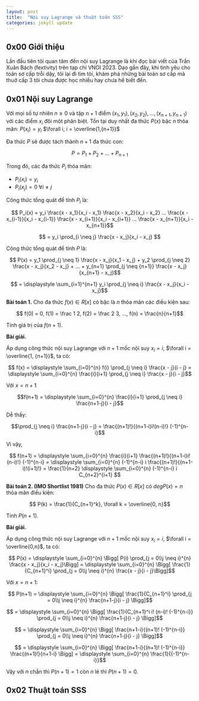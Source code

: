 ```yaml
---
layout: post
title:  "Nội suy Lagrange và thuật toán SSS"
categories: jekyll update
---
```


## 0x00 Giới thiệu 

Lần đầu tiên tôi quan tâm đến nội suy Lagrange là khi đọc bài viết của Trần Xuân Bách (fextivity) trên tạp chí VNOI 2023. Dạo gần đây, khi tình yêu cho toán sơ cấp trỗi dậy, tôi lại đi tìm tòi, khám phá những bài toán sơ cấp mà thuở cấp 3 tôi chưa được học nhiều hay chưa hề biết đến. 

## 0x01 Nội suy Lagrange 

Với mọi số tự nhiên $n \geq 0$ và tập $n + 1$ điểm $(x_1,y_1), (x_2,y_2), ..., (x_{n+1}, y_{n+1})$ với các điểm $x_i$ đôi một phân biệt. Tồn tại duy nhất đa thức $P(x)$ bậc $n$ thỏa mãn: $P(x_i) = y_i$ $\forall i, i = \overline{1,{n+1}}$ 

Đa thức $P$ sẽ được tách thành $n + 1$ đa thức con: 

$$ P = P_1 + P_2 + ... + P_{n+1} $$

Trong đó, các đa thức $P_i$ thỏa mãn: 
- $P_i(x_i) = y_i$
- $P_i(x_j) = 0$ $\forall i \neq j$

Công thức tổng quát để tính $P_i$ là: 

$$ P_i(x) = y_i \frac{x - x_1}{x_i - x_1} \frac{x - x_2}{x_i - x_2} ... \frac{x - x_{i-1}}{x_i - x_{i-1}} \frac{x - x_{i+1}}{x_i - x_{i+1}} ... \frac{x - x_{n+1}}{x_i - x_{n+1}}$$

$$ = y_i \prod_{i \neq j} \frac{x - x_j}{x_i - x_j} $$

Công thức tổng quát để tính $P$ là: 

$$ P(x) = y_1 \prod_{j \neq 1} \frac{x - x_j}{x_1 - x_j} + y_2 \prod_{j \neq 2} \frac{x - x_j}{x_2 - x_j} + ... + y_{n+1} \prod_{j \neq {n+1}} \frac{x - x_j}{x_{n+1} - x_j}$$

$$ = \displaystyle \sum_{i=1}^{n+1} y_i \prod_{j \neq i} \frac{x - x_j}{x_i - x_j}$$

**Bài toán 1.** Cho đa thức $f(x) \in R[x]$ có bậc là $n$ thỏa mãn các điều kiện sau: 

$$ f(0) = 0, f(1) = \frac 1 2, f(2) = \frac 2 3, ..., f(n) = \frac{n}{n+1}$$

Tính giá trị của $f(n+1)$.

**Bài giải.** 

Áp dụng công thức nội suy Lagrange với $n+1$ mốc nội suy $x_i = i,$ $\forall i = \overline{1, {n+1}}$, ta có: 

$$ f(x) = \displaystyle \sum_{i=0}^{n} f(i) \prod_{j \neq i} \frac{x - j}{i - j} = \displaystyle \sum_{i=0}^{n} \frac{i}{i+1} \prod_{j \neq i} \frac{x - j}{i - j}$$

Với $x = n+1$ 

$$f(n+1) = \displaystyle \sum_{i=0}^{n} \frac{i}{i+1} \prod_{j \neq i} \frac{n+1-j}{i - j}$$

Dễ thấy:

$$\prod_{j \neq i} \frac{n+1-j}{i - j} = \frac{(n+1)!}{(n+1-i)i!(n-i)!} (-1)^{n-i}$$

Vì vậy, 

$$ f(n+1) = \displaystyle \sum_{i=0}^{n} \frac{i}{i+1} \frac{(n+1)!}{(n+1-i)i!(n-i)!} (-1)^{n-i} = \displaystyle \sum_{i=0}^{n} (-1)^{n-i} i \frac{(n+1)!}{(n+1-i)!(i+1)!} = \frac{1}{n+2} \displaystyle \sum_{i=0}^{n} (-1)^{n-i} i C_{n+2}^{i+1} $$

**Bài toán 2. (IMO Shortlist 1981)** Cho đa thức $P(x) \in R[x]$ có $degP(x) = n$ thỏa mãn điều kiện:

$$ P(k) = \frac{1}{C_{n+1}^k}, \forall k = \overline{0, n}$$

Tính $P(n+1)$. 

**Bài giải.** 

Áp dụng công thức nội suy Lagrange với $n+1$ mốc nội suy $x_i = i,$ $\forall i = \overline{0,n}$, ta có: 

$$ P(x) = \displaystyle \sum_{i=0}^{n} \Bigg[ P(i) \prod_{j = 0\\j \neq i}^{n} \frac{x - x_j}{x_i - x_j}\Bigg] = \displaystyle \sum_{i=0}^{n} \Bigg[ \frac{1}{C_{n+1}^i} \prod_{j = 0\\j \neq i}^{n} \frac{x - j}{i - j}\Bigg]$$

Với $x=n+1$: 

$$ P(n+1) = \displaystyle \sum_{i=0}^{n} \Bigg[ \frac{1}{C_{n+1}^i} \prod_{j = 0\\j \neq i}^{n} \frac{n+1-j}{i - j} \Bigg]$$

$$ = \displaystyle \sum_{i=0}^{n} \Bigg[ \frac{1}{C_{n+1}^i i! (n-i)! (-1)^{n-i}} \prod_{j = 0\\j \neq i}^{n} \frac{n+1-j}{i - j} \Bigg]$$

$$ = \displaystyle \sum_{i=0}^{n} \Bigg[ \frac{n+1-i}{(n+1)! (-1)^{n-i}} \prod_{j = 0\\j \neq i}^{n} \frac{n+1-j}{i - j} \Bigg]$$

$$ = \displaystyle \sum_{i=0}^{n} \Bigg[ \frac{n+1-i}{(n+1)! (-1)^{n-i}} \frac{(n+1)!}{n+1-i} \Bigg] = \displaystyle \sum_{i=0}^{n} \frac{1}{(-1)^{n-i}}$$

Vậy với $n$ chẵn thì $P(n+1) = 1$ còn $n$ lẻ thì $P(n+1) = 0$. 

## 0x02 Thuật toán SSS 

<script type="text/x-mathjax-config">
    MathJax.Hub.Config({
      tex2jax: {
        skipTags: ['script', 'noscript', 'style', 'textarea', 'pre'],
        inlineMath: [['$','$']], 
      }
    });
</script>
<script src="https://cdn.mathjax.org/mathjax/latest/MathJax.js?config=TeX-AMS-MML_HTMLorMML" type="text/javascript"></script>